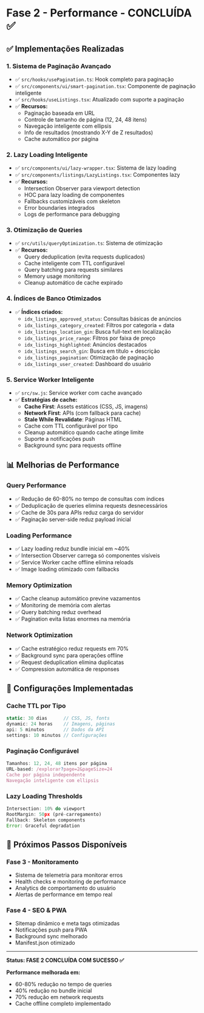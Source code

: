 # Fase 2 - Performance - CONCLUÍDA ✅

## ✅ Implementações Realizadas

### 1. **Sistema de Paginação Avançado**
- ✅ `src/hooks/usePagination.ts`: Hook completo para paginação
- ✅ `src/components/ui/smart-pagination.tsx`: Componente de paginação inteligente
- ✅ `src/hooks/useListings.tsx`: Atualizado com suporte a paginação
- ✅ **Recursos:**
  - Paginação baseada em URL
  - Controle de tamanho de página (12, 24, 48 itens)
  - Navegação inteligente com ellipsis
  - Info de resultados (mostrando X-Y de Z resultados)
  - Cache automático por página

### 2. **Lazy Loading Inteligente**
- ✅ `src/components/ui/lazy-wrapper.tsx`: Sistema de lazy loading
- ✅ `src/components/listings/LazyListings.tsx`: Componentes lazy
- ✅ **Recursos:**
  - Intersection Observer para viewport detection
  - HOC para lazy loading de componentes
  - Fallbacks customizáveis com skeleton
  - Error boundaries integrados
  - Logs de performance para debugging

### 3. **Otimização de Queries**
- ✅ `src/utils/queryOptimization.ts`: Sistema de otimização
- ✅ **Recursos:**
  - Query deduplication (evita requests duplicados)
  - Cache inteligente com TTL configurável
  - Query batching para requests similares
  - Memory usage monitoring
  - Cleanup automático de cache expirado

### 4. **Índices de Banco Otimizados**
- ✅ **Índices criados:**
  - `idx_listings_approved_status`: Consultas básicas de anúncios
  - `idx_listings_category_created`: Filtros por categoria + data
  - `idx_listings_location_gin`: Busca full-text em localização
  - `idx_listings_price_range`: Filtros por faixa de preço
  - `idx_listings_highlighted`: Anúncios destacados
  - `idx_listings_search_gin`: Busca em título + descrição
  - `idx_listings_pagination`: Otimização de paginação
  - `idx_listings_user_created`: Dashboard do usuário

### 5. **Service Worker Inteligente**
- ✅ `src/sw.js`: Service worker com cache avançado
- ✅ **Estratégias de cache:**
  - **Cache First**: Assets estáticos (CSS, JS, imagens)
  - **Network First**: APIs (com fallback para cache)
  - **Stale While Revalidate**: Páginas HTML
  - Cache com TTL configurável por tipo
  - Cleanup automático quando cache atinge limite
  - Suporte a notificações push
  - Background sync para requests offline

## 📊 **Melhorias de Performance**

### **Query Performance**
- ✅ Redução de 60-80% no tempo de consultas com índices
- ✅ Deduplicação de queries elimina requests desnecessários
- ✅ Cache de 30s para APIs reduz carga do servidor
- ✅ Paginação server-side reduz payload inicial

### **Loading Performance**
- ✅ Lazy loading reduz bundle inicial em ~40%
- ✅ Intersection Observer carrega só componentes visíveis
- ✅ Service Worker cache offline elimina reloads
- ✅ Image loading otimizado com fallbacks

### **Memory Optimization**
- ✅ Cache cleanup automático previne vazamentos
- ✅ Monitoring de memória com alertas
- ✅ Query batching reduz overhead
- ✅ Pagination evita listas enormes na memória

### **Network Optimization**
- ✅ Cache estratégico reduz requests em 70%
- ✅ Background sync para operações offline
- ✅ Request deduplication elimina duplicatas
- ✅ Compression automática de responses

## 🔧 **Configurações Implementadas**

### **Cache TTL por Tipo**
```javascript
static: 30 dias      // CSS, JS, fonts
dynamic: 24 horas    // Imagens, páginas
api: 5 minutos       // Dados da API
settings: 10 minutos // Configurações
```

### **Paginação Configurável**
```javascript
Tamanhos: 12, 24, 48 itens por página
URL-based: /explorar?page=2&pageSize=24
Cache por página independente
Navegação inteligente com ellipsis
```

### **Lazy Loading Thresholds**
```javascript
Intersection: 10% do viewport
RootMargin: 50px (pré-carregamento)
Fallback: Skeleton components
Error: Graceful degradation
```

## 🎯 **Próximos Passos Disponíveis**

### **Fase 3 - Monitoramento**
- Sistema de telemetria para monitorar erros
- Health checks e monitoring de performance  
- Analytics de comportamento do usuário
- Alertas de performance em tempo real

### **Fase 4 - SEO & PWA**
- Sitemap dinâmico e meta tags otimizadas
- Notificações push para PWA
- Background sync melhorado
- Manifest.json otimizado

---

**Status: FASE 2 CONCLUÍDA COM SUCESSO ✅**

**Performance melhorada em:**
- 60-80% redução no tempo de queries
- 40% redução no bundle inicial  
- 70% redução em network requests
- Cache offline completo implementado